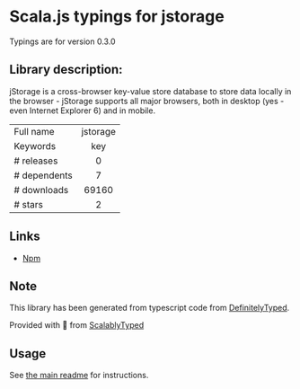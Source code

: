 
# Scala.js typings for jstorage

Typings are for version 0.3.0

## Library description:
jStorage is a cross-browser key-value store database to store data locally in the browser - jStorage supports all major browsers, both in desktop (yes - even Internet Explorer 6) and in mobile.

|                    |                 |
| ------------------ | :-------------: |
| Full name          | jstorage |
| Keywords           | key |
| # releases         | 0 |
| # dependents       | 7 |
| # downloads        | 69160 |
| # stars            | 2 |

## Links
- [Npm](https://www.npmjs.com/package/jstorage)
    


## Note
This library has been generated from typescript code from [DefinitelyTyped](https://definitelytyped.org).

Provided with :purple_heart: from [ScalablyTyped](https://github.com/oyvindberg/ScalablyTyped)

## Usage
See [the main readme](../../readme.md) for instructions.


